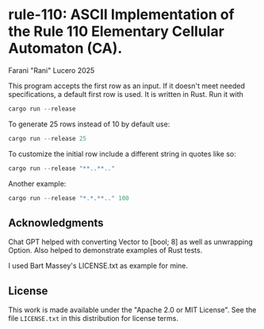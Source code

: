 # rule-110: ASCII Implementation of the Rule 110 Elementary Cellular Automaton (CA). 
Farani "Rani" Lucero 2025

This program accepts the first row as an input. If it doesn't meet needed
specifications, a default first row is used. 
It is written in Rust. Run it with

```rust
cargo run --release
```

To generate 25 rows instead of 10 by default use:
```rust
cargo run --release 25
```

To customize the initial row include a different string in quotes like so:
```rust
cargo run --release "**..**.."
```

Another example:
```rust
cargo run --release "*.*.**.." 100
```


## Acknowledgments

Chat GPT helped with converting Vector to [bool; 8]
as well as unwrapping Option<String>. Also helped to
demonstrate examples of Rust tests.

I used Bart Massey's LICENSE.txt as example for mine.

## License

This work is made available under the "Apache 2.0 or MIT
License". See the file `LICENSE.txt` in this distribution for
license terms.
